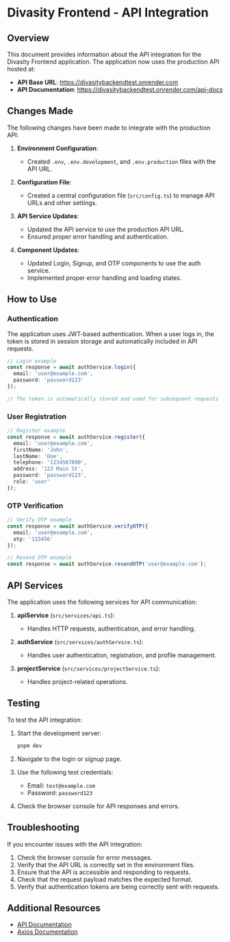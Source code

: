# Divasity Frontend - API Integration

## Overview

This document provides information about the API integration for the Divasity Frontend application. The application now uses the production API hosted at:

- **API Base URL**: https://divasitybackendtest.onrender.com
- **API Documentation**: https://divasitybackendtest.onrender.com/api-docs

## Changes Made

The following changes have been made to integrate with the production API:

1. **Environment Configuration**:
   - Created `.env`, `.env.development`, and `.env.production` files with the API URL.

2. **Configuration File**:
   - Created a central configuration file (`src/config.ts`) to manage API URLs and other settings.

3. **API Service Updates**:
   - Updated the API service to use the production API URL.
   - Ensured proper error handling and authentication.

4. **Component Updates**:
   - Updated Login, Signup, and OTP components to use the auth service.
   - Implemented proper error handling and loading states.

## How to Use

### Authentication

The application uses JWT-based authentication. When a user logs in, the token is stored in session storage and automatically included in API requests.

```typescript
// Login example
const response = await authService.login({
  email: 'user@example.com',
  password: 'password123'
});

// The token is automatically stored and used for subsequent requests
```

### User Registration

```typescript
// Register example
const response = await authService.register({
  email: 'user@example.com',
  firstName: 'John',
  lastName: 'Doe',
  telephone: '1234567890',
  address: '123 Main St',
  password: 'password123',
  role: 'user'
});
```

### OTP Verification

```typescript
// Verify OTP example
const response = await authService.verifyOTP({
  email: 'user@example.com',
  otp: '123456'
});

// Resend OTP example
const response = await authService.resendOTP('user@example.com');
```

## API Services

The application uses the following services for API communication:

1. **apiService** (`src/services/api.ts`):
   - Handles HTTP requests, authentication, and error handling.

2. **authService** (`src/services/authService.ts`):
   - Handles user authentication, registration, and profile management.

3. **projectService** (`src/services/projectService.ts`):
   - Handles project-related operations.

## Testing

To test the API integration:

1. Start the development server:
   ```bash
   pnpm dev
   ```

2. Navigate to the login or signup page.

3. Use the following test credentials:
   - Email: `test@example.com`
   - Password: `password123`

4. Check the browser console for API responses and errors.

## Troubleshooting

If you encounter issues with the API integration:

1. Check the browser console for error messages.
2. Verify that the API URL is correctly set in the environment files.
3. Ensure that the API is accessible and responding to requests.
4. Check that the request payload matches the expected format.
5. Verify that authentication tokens are being correctly sent with requests.

## Additional Resources

- [API Documentation](https://divasitybackendtest.onrender.com/api-docs)
- [Axios Documentation](https://axios-http.com/docs/intro)